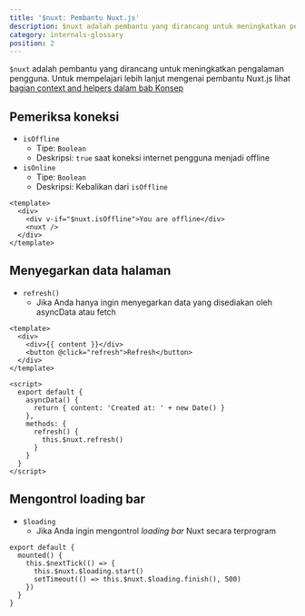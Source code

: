 ```yaml
---
title: '$nuxt: Pembantu Nuxt.js'
description: $nuxt adalah pembantu yang dirancang untuk meningkatkan pengalaman pengguna.
category: internals-glossary
position: 2
---
```


`$nuxt` adalah pembantu yang dirancang untuk meningkatkan pengalaman pengguna.
Untuk mempelajari lebih lanjut mengenai pembantu Nuxt.js lihat [bagian context and helpers dalam bab Konsep](/docs/2.x/concepts/context-helpers#nuxt-the-nuxtjs-helper)

## Pemeriksa koneksi

- `isOffline`
  - Tipe: `Boolean`
  - Deskripsi: `true` saat koneksi internet pengguna menjadi offline
- `isOnline`
  - Tipe: `Boolean`
  - Deskripsi: Kebalikan dari `isOffline`

```html{}[layouts/default.vue]
<template>
  <div>
    <div v-if="$nuxt.isOffline">You are offline</div>
    <nuxt />
  </div>
</template>
```

## Menyegarkan data halaman

- `refresh()`
  - Jika Anda hanya ingin menyegarkan data yang disediakan oleh asyncData atau fetch

```html{}[example.vue]
<template>
  <div>
    <div>{{ content }}</div>
    <button @click="refresh">Refresh</button>
  </div>
</template>

<script>
  export default {
    asyncData() {
      return { content: 'Created at: ' + new Date() }
    },
    methods: {
      refresh() {
        this.$nuxt.refresh()
      }
    }
  }
</script>
```

## Mengontrol loading bar

- `$loading`
  - Jika Anda ingin mengontrol _loading bar_ Nuxt secara terprogram

```js{}[]
export default {
  mounted() {
    this.$nextTick(() => {
      this.$nuxt.$loading.start()
      setTimeout(() => this.$nuxt.$loading.finish(), 500)
    })
  }
}
```